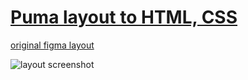 # [Puma layout to HTML, CSS](https://github.com/Katsiaryna-Liubchanka/puma-shop)

[original figma layout](https://www.figma.com/file/p8g9Oe7ygIDcPU6Vwg5VIi/Puma-(Copy)?node-id=23%3A48)

![layout screenshot](Desktop.png)